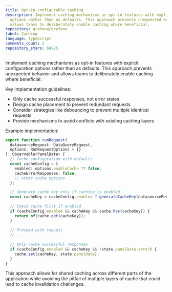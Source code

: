 ```yaml
---
title: Opt-in configurable caching
description: Implement caching mechanisms as opt-in features with explicit configuration
  options rather than as defaults. This approach prevents unexpected behavior and
  allows teams to deliberately enable caching where beneficial.
repository: grafana/grafana
label: Caching
language: TypeScript
comments_count: 2
repository_stars: 68825
---
```


Implement caching mechanisms as opt-in features with explicit configuration options rather than as defaults. This approach prevents unexpected behavior and allows teams to deliberately enable caching where beneficial.

Key implementation guidelines:
- Only cache successful responses, not error states
- Design cache placement to prevent redundant requests
- Consider strategies like debouncing to prevent multiple identical requests
- Provide mechanisms to avoid conflicts with existing caching layers

Example implementation:
```typescript
export function runRequest(
  datasourceRequest: DataQueryRequest,
  options: RunRequestOptions = {}
): Observable<PanelData> {
  // Cache configuration with defaults
  const cacheConfig = {
    enabled: options.enableCache ?? false,
    cacheErrorResponses: false,
    // other cache options
  };

  // Generate cache key only if caching is enabled
  const cacheKey = cacheConfig.enabled ? generateCacheKey(datasourceRequest) : null;
  
  // Check cache first if enabled
  if (cacheConfig.enabled && cacheKey && cache.has(cacheKey)) {
    return of(cache.get(cacheKey));
  }
  
  // Proceed with request
  // ...
  
  // Only cache successful responses
  if (cacheConfig.enabled && cacheKey && !state.panelData.error) {
    cache.set(cacheKey, state.panelData);
  }
}
```

This approach allows for shared caching across different parts of the application while avoiding the pitfall of multiple layers of cache that could lead to cache invalidation challenges.